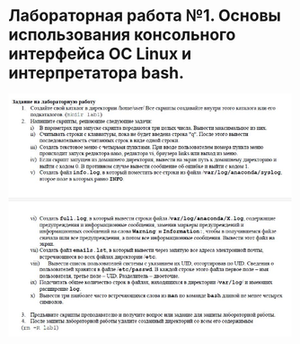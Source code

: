 # Лабораторная работа №1. Основы использования консольного интерфейса ОС Linux и интерпретатора bash.
![Текст задания](/OS/tasks_pictures/task1.JPG)
